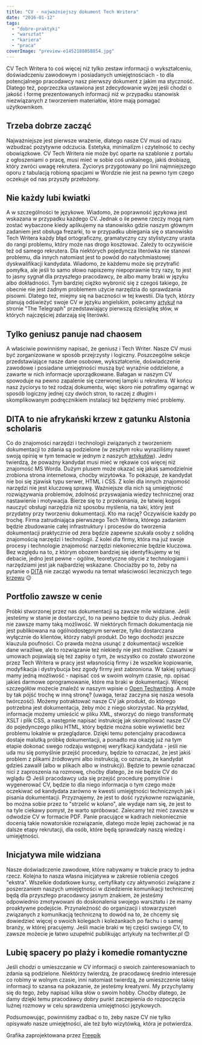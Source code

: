 ```yaml
---
title: "CV - najważniejszy dokument Tech Writera"
date: "2016-01-12"
tags:
  - "dobre-praktyki"
  - "warsztat"
  - "kariera"
  - "praca"
coverImage: "preview-e1452188058854.jpg"
---
```


CV Tech Writera to coś więcej niż tylko zestaw informacji o wykształceniu,
doświadczeniu zawodowym i posiadanych umiejętnościach - to dla potencjalnego
pracodawcy nasz pierwszy dokument z jakim ma styczność. Dlatego też, poprzeczka
ustawiona jest zdecydowanie wyżej jeśli chodzi o jakość i formę prezentowanych
informacji niż w przypadku stanowisk niezwiązanych z tworzeniem materiałów,
które mają pomagać użytkownikom.

## Trzeba dobrze zacząć

Najważniejsze jest pierwsze wrażenie, dlatego nasze CV musi od razu wzbudzać
pozytywne odczucia. Estetyka, minimalizm i czytelność to cechy obowiązkowe. CV
Tech Writera nie może być oparte na szablonie z portalu z ogłoszeniami o pracę,
musi mieć w sobie coś unikalnego, jakiś drobiazg, który zwróci uwagę rekrutera.
Życiorys przygotowany po linii najmniejszego oporu z tabulacją robioną spacjami
w Wordzie nie jest na pewno tym czego oczekuje od nas przyszły przełożony.

## Nie każdy lubi kwiatki

A w szczególności te językowe. Wiadomo, że poprawność językowa jest wskazana w
przypadku każdego CV. Jednak o ile pewne rzeczy mogą nam zostać wybaczone kiedy
aplikujemy na stanowisko gdzie naszym głównym zadaniem jest obsługa frezarki, to
w przypadku ubiegania się o stanowisko Tech Writera każdy błąd ortograficzny,
gramatyczny czy stylistyczny urasta do rangi problemu, który może nas drogo
kosztować. Zależy to oczywiście też od samego rekrutera. Dla niektórych
pojedyncza literówka nie stanowi problemu, dla innych natomiast jest to powód do
natychmiastowej dyskwalifikacji kandydata. Wiadomo, że każdemu może się
przytrafić pomyłka, ale jeśli to samo słowo napiszemy niepoprawnie trzy razy, to
jest to jasny sygnał dla przyszłego pracodawcy, że albo mamy braki w języku albo
dokładności. Tym bardziej ciężko wybronić się z czegoś takiego, że obecnie nie
jest żadnym problemem użycie narzędzia do sprawdzania pisowni. Dlatego też,
miejmy się na baczności w tej kwestii. Dla tych, którzy planują odświeżyć swoje
CV w języku angielskim, polecamy
[artykuł](http://www.telegraph.co.uk/finance/jobs/11498666/top-ten-spelling-mistakes-job-seekers-employees-cvs-curriculum-vitae.html)
na stronie "The Telegraph" przedstawiający pierwszą dziesiątkę słów, w których
najczęściej zdarzają się literówki.

## Tylko geniusz panuje nad chaosem

A właściwie powinniśmy napisać, że geniusz i Tech Writer. Nasze CV musi być
zorganizowane w sposób przejrzysty i logiczny. Poszczególne sekcje
przedstawiające nasze dane osobowe, wykształcenie, doświadczenie zawodowe i
posiadane umiejętności muszą być wyraźnie oddzielone, a zawarte w nich
informacje uporządkowane. Bałagan w naszym CV spowoduje na pewno zapalenie się
czerwonej lampki u rekrutera. W końcu nasz życiorys to też rodzaj dokumentu,
więc skoro nie potrafimy ogarnąć w sposób logiczny jednej czy dwóch stron, to
raczej z długim i skomplikowanym podręcznikiem instalacji też będziemy mieć
problemy.

## DITA to nie afrykański krzew z gatunku Alstonia scholaris

Co do znajomości narzędzi i technologii związanych z tworzeniem dokumentacji to
zdania są podzielone (w zeszłym roku wyraziliśmy nawet swoją opinię w tym
temacie w jednym z naszych
[artykułów](http://techwriter.pl/czy-warto-znac-narzedzia-do-tworzenia-dokumentacji/)).
Jedni twierdzą, że poważny kandydat musi mieć w rękawie coś więcej niż znajomość
MS Worda. Dużym plusem może okazać się jakaś samodzielnie zrobiona strona
internetowa, choćby wizytówka. To pokazuje, że kandydat nie boi się zjawisk typu
serwer, HTML i CSS. Z kolei dla innych znajomość narzędzi nie jest kluczową
sprawą. Ważniejsze dla nich są umiejętność rozwiązywania problemów, zdolność
przyswajania wiedzy technicznej oraz nastawienie i motywacja. Bierze się to z
przekonania, że łatwiej kogoś nauczyć obsługi narzędzia niż sposobu myślenia, na
taki, który jest przydatny przy tworzeniu dokumentacji. Kto ma rację? Oczywiście
każdy po trochę. Firma zatrudniająca pierwszego Tech Writera, którego zadaniem
będzie zbudowanie całej infrastruktury i procesów do tworzenia dokumentacji
praktycznie od zera będzie zapewne szukała osoby z solidną znajomością narzędzi
i technologii. Z kolei dla firmy, która ma już swoje procesy i technologie
znajomość narzędzi niekoniecznie będzie kluczowa. Bez względu na to, z którym
obozem bardziej się identyfikujemy w tej debacie, jedno jest pewne - ogólne,
teoretyczne obycie z technologiami i narzędziami jest jak najbardziej wskazane.
Chociażby po to, żeby na pytanie o
[DITA](https://en.wikipedia.org/wiki/Darwin_Information_Typing_Architecture) nie
zacząć wywodu na temat właściwości leczniczych tego
[krzewu](http://www.stuartxchange.org/Dita.html) 😉

## Portfolio zawsze w cenie

Próbki stworzonej przez nas dokumentacji są zawsze mile widziane. Jeśli jesteśmy
w stanie je dostarczyć, to na pewno będzie to duży plus. Jednak nie zawsze mamy
taką możliwość. W niektórych firmach dokumentacja nie jest publikowana na
ogólnodostępnym serwerze, tylko dostarczana wyłącznie do klientów, którzy nabyli
produkt. Do tego dochodzi jeszcze klauzula poufności. Co prawda można usunąć z
dokumentacji wszelkie dane wrażliwe, ale to rozwiązanie też niekiedy nie jest
możliwe. Czasami w umowach pojawiają się też zapisy o tym, że wszystko co
zostało stworzone przez Tech Writera w pracy jest własnością firmy i że wszelkie
kopiowanie, modyfikacja i dystrybucja bez zgody firmy jest zabroniona. W takiej
sytuacji mamy jedną możliwość - napisać coś w swoim wolnym czasie, np. opisać
jakieś darmowe oprogramowanie, które ma braki w dokumentacji. Więcej szczegółów
możecie znaleźć w naszym wpisie o
[Open Techwriting](http://techwriter.pl/open-techwriting-sposob-na-start-i-rozwoj-kariery/).
A może by tak pójść trochę w inną stronę? (uwaga, teraz zaczyna się nasza wesoła
twórczość). Możemy potraktować nasze CV jak produkt, do którego potrzebna jest
dokumentacja, żeby móc z niego skorzystać. Na przykład, informacje możemy
umieścić w pliku XML, stworzyć do niego transformatę XSLT i plik CSS, a
następnie napisać instrukcję jak skompilować nasze CV do pojedynczego pliku
HTML, który będzie można sobie wyświetlić bez problemu lokalnie w przeglądarce.
Dzięki temu potencjalny pracodawca dostaje malutką próbkę dokumentacji, a
ponadto ma okazję już na tym etapie dokonać swego rodzaju wstępnej weryfikacji
kandydata - jeśli nie uda mu się pomyślnie przejść procedury, będzie to
oznaczać, że jest jakiś problem z plikami źródłowymi albo instrukcją, co
oznacza, że kandydat gdzieś zawalił (albo w plikach albo w instrukcji). Będzie
to pewnie oznaczać nici z zaproszenia na rozmowę, choćby dlatego, że nie będzie
CV do wglądu 😊 Jeśli pracodawcy uda się przejść procedurę pomyślnie i
wygenerować CV, będzie to dla niego informacja o tym czego może oczekiwać od
kandydata zarówno w kwestii umiejętności technicznych jak i pisania
dokumentacji. Przyznajemy, że jest to dość ryzykowne rozwiązanie, bo można sobie
przez to "strzelić w kolano", ale wydaje nam się, że jest to na tyle ciekawy
pomysł, że warto spróbować. Zalecamy też mieć zawsze w odwodzie CV w formacie
PDF. Panie pracujące w kadrach niekoniecznie docenią takie nowatorskie
rozwiązanie, dlatego może lepiej zachować je na dalsze etapy rekrutacji, dla
osób, które będą sprawdzały naszą wiedzę i umiejętności.

## Inicjatywa mile widziana

Nasze doświadczenie zawodowe, które nabywamy w trakcie pracy to jedna rzecz.
Kolejna to nasza własna inicjatywa w zakresie robienia czegoś "ekstra". Wszelkie
dodatkowe kursy, certyfikaty czy aktywności związane z poszerzaniem naszych
umiejętności w dziedzienie komunikacji technicznej będą dla przyszłego
pracodawcy jasnym znakiem, że jesteśmy odpowiednio zmotywowani do doskonalenia
swojego warsztatu i że mamy proaktywne podejście. Przynależność do organizacji i
stowarzyszeń związanych z komunikacją techniczną to dowód na to, że chcemy się
dowiedzieć więcej o swoich kolegach i koleżankach po fachu i o samej branży, w
której pracujemy. Jeśli macie braki w tej części swojego CV, to zawsze możecie
je łatwo uzupełnić publikując artykuły na techwriter.pl 😊

## Lubię spacery po plaży i komedie romantyczne

Jeśli chodzi o umieszczanie w CV informacji o swoich zainteresowaniach to zdania
są podzielone. Niektórzy twierdzą, że pracodawcę średnio interesuje co robimy w
wolnym czasie, inni natomiast twierdzą, że umieszczenie takiej informacji to
szansa na pokazanie, że jesteśmy kreatywni. My przychylamy się do tego, żeby
napisać kilka słów o swoim hobby. Choćby dlatego, że damy dzięki temu pracodawcy
dobry punkt zaczepienia do rozpoczęcia luźnej rozmowy w celu sprawdzenia
umiejętności językowych.

Podsumowując, powinniśmy zadbać o to, żeby nasze CV nie tylko opisywało nasze
umiejętności, ale też było wizytówką, która je potwierdza.

Grafika zaprojektowana przez
[Freepik](http://pl.freepik.com/darmowe-wektory/pisanie-cv-wektor_759121.htm)
